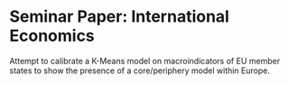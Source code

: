 # Seminar Paper: International Economics

Attempt to calibrate a K-Means model on macroindicators of EU member states to show the presence of a core/periphery model within Europe.
